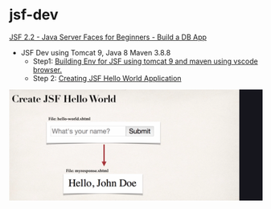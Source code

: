 # jsf-dev

[JSF 2.2 - Java Server Faces for Beginners - Build a DB App](https://gale.udemy.com/course/jsf-tutorial/learn/lecture/2617720#overview)
- JSF Dev using Tomcat 9, Java 8 Maven 3.8.8  
    - Step1: 
[Building Env for JSF using tomcat 9 and maven using vscode browser.](step1-jsf-with-dev-container.md)  
    - Step 2:
[Creating JSF Hello World Application](step2-scaffold-a-Hello-World-JSF-Application.md)

![alt text](image.png)
